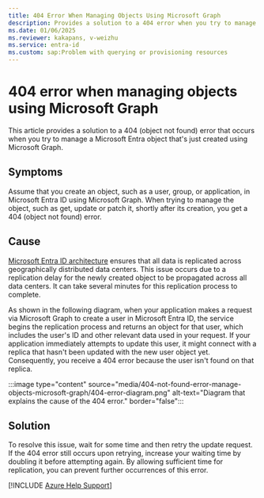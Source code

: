 ```yaml
---
title: 404 Error When Managing Objects Using Microsoft Graph
description: Provides a solution to a 404 error when you try to manage a Microsoft Entra object that's just created using Microsoft Graph.
ms.date: 01/06/2025
ms.reviewer: kakapans, v-weizhu
ms.service: entra-id
ms.custom: sap:Problem with querying or provisioning resources
---
```

# 404 error when managing objects using Microsoft Graph

This article provides a solution to a 404 (object not found) error that occurs when you try to manage a Microsoft Entra object that's just created using Microsoft Graph.

## Symptoms

Assume that you create an object, such as a user, group, or application, in Microsoft Entra ID using Microsoft Graph. When trying to manage the object, such as get, update or patch it, shortly after its creation, you get a 404 (object not found) error. 

## Cause

[Microsoft Entra ID architecture](/entra/architecture/architecture) ensures that all data is replicated across geographically distributed data centers. This issue occurs due to a replication delay for the newly created object to be propagated across all data centers. It can take several minutes for this replication process to complete.

As shown in the following diagram, when your application makes a request via Microsoft Graph to create a user in Microsoft Entra ID, the service begins the replication process and returns an object for that user, which includes the user's ID and other relevant data used in your request. If your application immediately attempts to update this user, it might connect with a replica that hasn't been updated with the new user object yet. Consequently, you receive a 404 error because the user isn't found on that replica.

 :::image type="content" source="media/404-not-found-error-manage-objects-microsoft-graph/404-error-diagram.png" alt-text="Diagram that explains the cause of the 404 error." border="false":::

## Solution

To resolve this issue, wait for some time and then retry the update request. If the 404 error still occurs upon retrying, increase your waiting time by doubling it before attempting again. By allowing sufficient time for replication, you can prevent further occurrences of this error.

[!INCLUDE [Azure Help Support](../../../includes/azure-help-support.md)]
